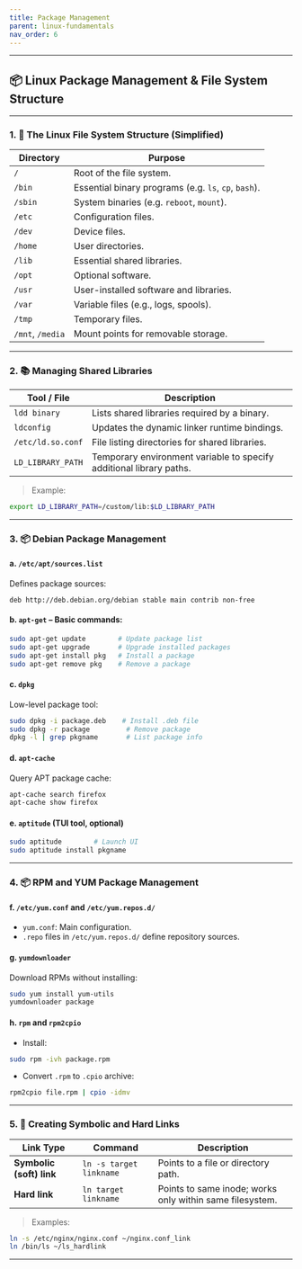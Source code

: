 ```yaml
---
title: Package Management
parent: linux-fundamentals
nav_order: 6
---
```


---

## 📦 Linux Package Management & File System Structure

---

### 1. **📁 The Linux File System Structure (Simplified)**

| Directory        | Purpose                                              |
| ---------------- | ---------------------------------------------------- |
| `/`              | Root of the file system.                             |
| `/bin`           | Essential binary programs (e.g. `ls`, `cp`, `bash`). |
| `/sbin`          | System binaries (e.g. `reboot`, `mount`).            |
| `/etc`           | Configuration files.                                 |
| `/dev`           | Device files.                                        |
| `/home`          | User directories.                                    |
| `/lib`           | Essential shared libraries.                          |
| `/opt`           | Optional software.                                   |
| `/usr`           | User-installed software and libraries.               |
| `/var`           | Variable files (e.g., logs, spools).                 |
| `/tmp`           | Temporary files.                                     |
| `/mnt`, `/media` | Mount points for removable storage.                  |

---

### 2. **📚 Managing Shared Libraries**

| Tool / File       | Description                                                         |
| ----------------- | ------------------------------------------------------------------- |
| `ldd binary`      | Lists shared libraries required by a binary.                        |
| `ldconfig`        | Updates the dynamic linker runtime bindings.                        |
| `/etc/ld.so.conf` | File listing directories for shared libraries.                      |
| `LD_LIBRARY_PATH` | Temporary environment variable to specify additional library paths. |

> Example:

```bash
export LD_LIBRARY_PATH=/custom/lib:$LD_LIBRARY_PATH
```

---

### 3. **📦 Debian Package Management**

#### a. `/etc/apt/sources.list`

Defines package sources:

```plaintext
deb http://deb.debian.org/debian stable main contrib non-free
```

#### b. `apt-get` – Basic commands:

```bash
sudo apt-get update        # Update package list
sudo apt-get upgrade       # Upgrade installed packages
sudo apt-get install pkg   # Install a package
sudo apt-get remove pkg    # Remove a package
```

#### c. `dpkg`

Low-level package tool:

```bash
sudo dpkg -i package.deb    # Install .deb file
sudo dpkg -r package         # Remove package
dpkg -l | grep pkgname       # List package info
```

#### d. `apt-cache`

Query APT package cache:

```bash
apt-cache search firefox
apt-cache show firefox
```

#### e. `aptitude` (TUI tool, optional)

```bash
sudo aptitude        # Launch UI
sudo aptitude install pkgname
```

---

### 4. **📦 RPM and YUM Package Management**

#### f. `/etc/yum.conf` and `/etc/yum.repos.d/`

* `yum.conf`: Main configuration.
* `.repo` files in `/etc/yum.repos.d/` define repository sources.

#### g. `yumdownloader`

Download RPMs without installing:

```bash
sudo yum install yum-utils
yumdownloader package
```

#### h. `rpm` and `rpm2cpio`

* Install:

```bash
sudo rpm -ivh package.rpm
```

* Convert `.rpm` to `.cpio` archive:

```bash
rpm2cpio file.rpm | cpio -idmv
```

---

### 5. **🔗 Creating Symbolic and Hard Links**

| Link Type                | Command                 | Description                                              |
| ------------------------ | ----------------------- | -------------------------------------------------------- |
| **Symbolic (soft) link** | `ln -s target linkname` | Points to a file or directory path.                      |
| **Hard link**            | `ln target linkname`    | Points to same inode; works only within same filesystem. |

> Examples:

```bash
ln -s /etc/nginx/nginx.conf ~/nginx.conf_link
ln /bin/ls ~/ls_hardlink
```

---
